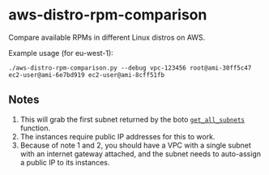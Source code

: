 aws-distro-rpm-comparison
=========================

Compare available RPMs in different Linux distros on AWS.

Example usage (for eu-west-1):
```
./aws-distro-rpm-comparison.py --debug vpc-123456 root@ami-30ff5c47 ec2-user@ami-6e7bd919 ec2-user@ami-8cff51fb
```

Notes
-----

1. This will grab the first subnet returned by the boto [`get_all_subnets`](http://boto.readthedocs.org/en/latest/ref/vpc.html?highlight=vpc#boto.vpc.VPCConnection.get_all_subnets) function.
2. The instances require public IP addresses for this to work.
3. Because of note 1 and 2, you should have a VPC with a single subnet with an internet gateway attached, and the subnet needs to auto-assign a public IP to its instances.